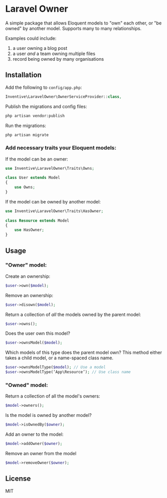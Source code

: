 # Laravel Owner

A simple package that allows Eloquent models to "own" each other, or "be owned" by another model. Supports many to many relationships.

Examples could include: 

1. a user owning a blog post
2. a user *and* a team owning multiple files
3. record being owned by many organisations

## Installation

Add the following to `config/app.php`:

```php
Inventive\LaravelOwner\OwnerServiceProvider::class,
```
Publish the migrations and config files:

```sh
php artisan vendor:publish
```
Run the migrations:

```sh
php artisan migrate
```

### Add necessary traits your Eloquent models:

If the model can be an owner:

```php
use Inventive\LaravelOwner\Traits\Owns;
	
class User extends Model
{
	use Owns;
}
```

If the model can be owned by another model:

```php
use Inventive\LaravelOwner\Traits\HasOwner;
	
class Resource extends Model
{
	use HasOwner;
}
```

## Usage
### "Owner" model:

Create an ownership:

```php
$user->own($model);
```
Remove an ownership:

```php
$user->disown($model);
```

Return a collection of *all* the models owned by the parent model:

```php
$user->owns();
```

Does the user own this model?

```php
$user->ownsModel($model);
```

Which models of this type does the parent model own?
This method either takes a child model, or a name-spaced class name.

```php
$user->ownsModelType($model); // Use a model
$user->ownsModelType(‘App\Resource’); // Use class name
```

### "Owned" model:
Return a collection of all the model's owners:

```php
$model->owners();
```
Is the model is owned by another model?

```php
$model->isOwnedBy($owner);
```
Add an owner to the model:

```php
$model->addOwner($owner);
```
Remove an owner from the model

```php
$model->removeOwner($owner);
```
## License

MIT


